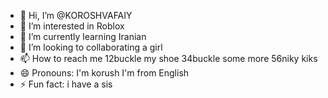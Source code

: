 - 👋 Hi, I’m @KOROSHVAFAIY
- 👀 I’m interested in Roblox 
- 🌱 I’m currently learning Iranian 
- 💞️ I’m looking to collaborating a girl 
- 📫 How to reach me 12buckle my shoe 34buckle some more 56niky kiks 
- 😄 Pronouns: I'm korush I'm from English 
- ⚡ Fun fact: i have a sis 

<!---
KOROSHVAFAIY/KOROSHVAFAIY is a ✨ special ✨ repository because its `README.md` (this file) appears on your GitHub profile.
You can click the Preview link to take a look at your changes.
--->
